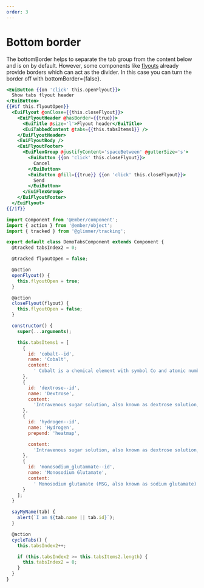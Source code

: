 ```yaml
---
order: 3
---
```


# Bottom border

<EuiText>
<p>The <EuiCode>bottomBorder</EuiCode> helps to separate the tab group from the content below and is on by default. However, some components like <a href="#/layout/flyout">flyouts</a> already provide borders which can act as the divider. In this case you can turn the border off with <EuiCode>bottomBorder<span class="token operator">=</span><span class="token punctuation">{</span><span class="token boolean">false</span><span class="token punctuation">}</span></EuiCode>.</p>
</EuiText>

```hbs template
<EuiButton {{on 'click' this.openFlyout}}>
  Show tabs flyout header
</EuiButton>
{{#if this.flyoutOpen}}
  <EuiFlyout @onClose={{this.closeFlyout}}>
    <EuiFlyoutHeader @hasBorder={{true}}>
      <EuiTitle @size='l'>Flyout header</EuiTitle>
      <EuiTabbedContent @tabs={{this.tabsItems1}} />
    </EuiFlyoutHeader>
    <EuiFlyoutBody />
    <EuiFlyoutFooter>
      <EuiFlexGroup @justifyContent='spaceBetween' @gutterSize='s'>
        <EuiButton {{on 'click' this.closeFlyout}}>
          Cancel
        </EuiButton>
        <EuiButton @fill={{true}} {{on 'click' this.closeFlyout}}>
          Send
        </EuiButton>
      </EuiFlexGroup>
    </EuiFlyoutFooter>
  </EuiFlyout>
{{/if}}
```

```js component
import Component from '@ember/component';
import { action } from '@ember/object';
import { tracked } from '@glimmer/tracking';

export default class DemoTabsComponent extends Component {
  @tracked tabsIndex2 = 0;

  @tracked flyoutOpen = false;

  @action
  openFlyout() {
    this.flyoutOpen = true;
  }

  @action
  closeFlyout(flyout) {
    this.flyoutOpen = false;
  }

  constructor() {
    super(...arguments);

    this.tabsItems1 = [
      {
        id: 'cobalt--id',
        name: 'Cobalt',
        content:
          ' Cobalt is a chemical element with symbol Co and atomic number 27. Like nickel, cobalt is found in the Earth&rsquo;s crust only in chemically combined form, save for small deposits found in alloys of natural meteoric iron. The free element, produced by reductive smelting, is a hard, lustrous, silver-gray metal.'
      },
      {
        id: 'dextrose--id',
        name: 'Dextrose',
        content:
          'Intravenous sugar solution, also known as dextrose solution, is a mixture of dextrose (glucose) and water. It is used to treat low blood sugar or water loss without electrolyte loss.'
      },
      {
        id: 'hydrogen--id',
        name: 'Hydrogen',
        prepend: 'heatmap',

        content:
          'Intravenous sugar solution, also known as dextrose solution, is a mixture of dextrose (glucose) and water. It is used to treat low blood sugar or water loss without electrolyte loss.'
      },
      {
        id: 'monosodium_glutammate--id',
        name: 'Monosodium Glutamate',
        content:
          ' Monosodium glutamate (MSG, also known as sodium glutamate) is the sodium salt of glutamic acid, one of the most abundant naturally occurring non-essential amino acids. Monosodium glutamate is found naturally in tomatoes, cheese and other foods.'
      }
    ];
  }

  sayMyName(tab) {
    alert(`I am ${tab.name || tab.id}`);
  }

  @action
  cycleTabs() {
    this.tabsIndex2++;

    if (this.tabsIndex2 >= this.tabsItems2.length) {
      this.tabsIndex2 = 0;
    }
  }
}
```
